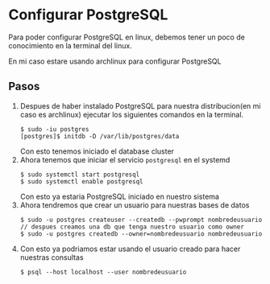 # Configurar PostgreSQL

Para poder configurar PostgreSQL en linux, debemos tener un poco de conocimiento en la terminal del linux.

En mi caso estare usando archlinux para configurar PostgreSQL
## Pasos
1. Despues de haber instalado PostgreSQL para nuestra distribucion(en mi caso es archlinux) ejecutar los siguientes comandos en la terminal.
   ```
   $ sudo -iu postgres
   [postgres]$ initdb -D /var/lib/postgres/data 
	```
	Con esto tenemos iniciado el database cluster	
2. Ahora tenemos que iniciar el servicio `postgresql` en el systemd
   ```
   $ sudo systemctl start postgresql   
   $ sudo systemctl enable postgresql
	```
	Con esto ya estaria PostgreSQL iniciado en nuestro sistema
3. Ahora tendremos que crear un usuario para nuestras bases de datos
   ```
   $ sudo -u postgres createuser --createdb --pwprompt nombredeusuario   
   // despues creamos una db que tenga nuestro usuario como owner
   $ sudo -u postgres createdb --owner=nombredeusuario nombredeusuario
	```
4. Con esto ya podriamos estar usando el usuario creado para hacer nuestras consultas
   ```
   $ psql --host localhost --user nombredeusuario   
	```
